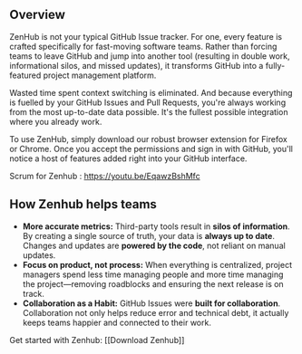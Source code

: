 ## Overview

ZenHub is not your typical GitHub Issue tracker. For one, every feature is crafted specifically for fast-moving software teams. Rather than forcing teams to leave GitHub and jump into another tool (resulting in double work, informational silos, and missed updates), it transforms GitHub into a fully-featured project management platform.

  

Wasted time spent context switching is eliminated. And because everything is fuelled by your GitHub Issues and Pull Requests, you're always working from the most up-to-date data possible. It's the fullest possible integration where you already work.

  

To use ZenHub, simply download our robust browser extension for Firefox or Chrome. Once you accept the permissions and sign in with GitHub, you'll notice a host of features added right into your GitHub interface.

Scrum for Zenhub : https://youtu.be/EqawzBshMfc

## How Zenhub helps teams

-   **More accurate metrics:** Third-party tools result in **silos of information**. By creating a single source of truth, your data is **always up to date**. Changes and updates are **powered by the code**, not reliant on manual updates.
-   **Focus on product, not process:** When everything is centralized, project managers spend less time managing people and more time managing the project—removing roadblocks and ensuring the next release is on track.
-   **Collaboration as a Habit:** GitHub Issues were **built for collaboration**. Collaboration not only helps reduce error and technical debt, it actually keeps teams happier and connected to their work.


Get started with Zenhub: [[Download Zenhub]]

